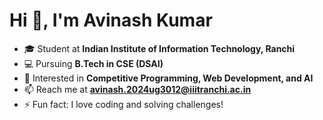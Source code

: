 # Hi 👋, I'm Avinash Kumar

- 🎓 Student at **Indian Institute of Information Technology, Ranchi**
- 💻 Pursuing **B.Tech in CSE (DSAI)**
- 🌱 Interested in **Competitive Programming, Web Development, and AI**
- 📫 Reach me at **avinash.2024ug3012@iiitranchi.ac.in**
- ⚡ Fun fact: I love coding and solving challenges!

